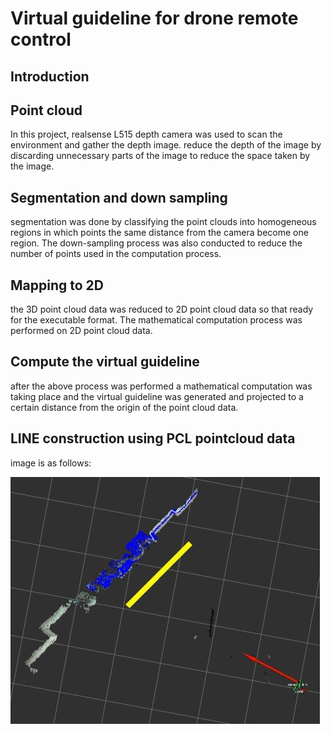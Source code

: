# Virtual guideline for drone remote control

## Introduction 

## Point cloud
In this project, realsense L515 depth camera was used to scan the environment and gather the depth image. reduce the depth of the image by discarding unnecessary parts of the image to reduce the space taken by the image.
 
## Segmentation and down sampling 
segmentation was done by classifying the point clouds into homogeneous regions in which points the same distance from the camera become one region. The down-sampling process was also conducted to reduce the number of points used in the computation process.

## Mapping to 2D
the 3D point cloud data was reduced to 2D point cloud data so that ready for the executable format. The mathematical computation process was performed on 2D point cloud data.

## Compute the virtual guideline
after the above process was performed a mathematical computation was taking place and the virtual guideline was generated and projected to a certain distance from the origin of the point cloud data.

## LINE construction using PCL pointcloud data
image is as follows:

![main](images/pcl_line.jpg)
 
